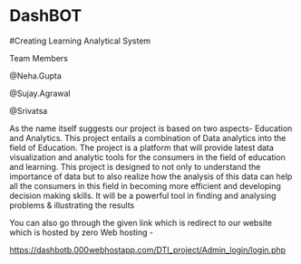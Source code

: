 # DashBOT
#Creating Learning Analytical System 

Team Members

@Neha.Gupta

@Sujay.Agrawal

@Srivatsa

As the name itself suggests our project is based on two aspects- Education and Analytics. This project entails a combination of Data analytics into the field of Education. The project is a platform that will provide latest data visualization and analytic tools for the consumers in the field of education and learning. 
This project is designed to not only to understand the importance of data but to also realize how the analysis of this data can help all the consumers in this 
field in becoming more efficient and developing decision making skills. It will be a powerful tool in finding and analysing problems & illustrating the results

You can also go through the given link which is redirect to our website which is hosted by zero Web hosting -

https://dashbotb.000webhostapp.com/DTI_project/Admin_login/login.php
